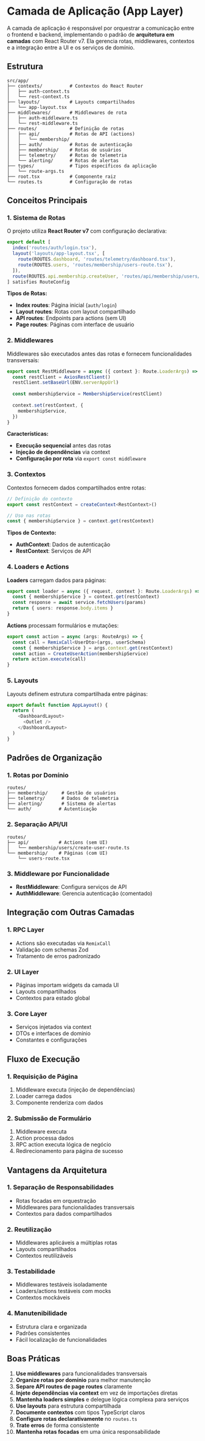 
# Camada de Aplicação (App Layer)

A camada de aplicação é responsável por orquestrar a comunicação entre o frontend e backend, implementando o padrão de **arquitetura em camadas** com React Router v7. Ela gerencia rotas, middlewares, contextos e a integração entre a UI e os serviços de domínio.

## Estrutura

```
src/app/
├── contexts/          # Contextos do React Router
│   ├── auth-context.ts
│   └── rest-context.ts
├── layouts/           # Layouts compartilhados
│   └── app-layout.tsx
├── middlewares/       # Middlewares de rota
│   ├── auth-middleware.ts
│   └── rest-middleware.ts
├── routes/            # Definição de rotas
│   ├── api/           # Rotas de API (actions)
│   │   └── membership/
│   ├── auth/          # Rotas de autenticação
│   ├── membership/    # Rotas de usuários
│   ├── telemetry/     # Rotas de telemetria
│   └── alerting/      # Rotas de alertas
├── types/             # Tipos específicos da aplicação
│   └── route-args.ts
├── root.tsx           # Componente raiz
└── routes.ts          # Configuração de rotas
```

## Conceitos Principais

### 1. Sistema de Rotas

O projeto utiliza **React Router v7** com configuração declarativa:

```typescript
export default [
  index('routes/auth/login.tsx'),
  layout('layouts/app-layout.tsx', [
    route(ROUTES.dashboard, 'routes/telemetry/dashboard.tsx'),
    route(ROUTES.users, 'routes/membership/users-route.tsx'),
  ]),
  route(ROUTES.api.membership.createUser, 'routes/api/membership/users/create-user-route.ts'),
] satisfies RouteConfig
```

**Tipos de Rotas:**
- **Index routes**: Página inicial (`auth/login`)
- **Layout routes**: Rotas com layout compartilhado
- **API routes**: Endpoints para actions (sem UI)
- **Page routes**: Páginas com interface de usuário

### 2. Middlewares

Middlewares são executados antes das rotas e fornecem funcionalidades transversais:

```typescript
export const RestMiddleware = async ({ context }: Route.LoaderArgs) => {
  const restClient = AxiosRestClient()
  restClient.setBaseUrl(ENV.serverAppUrl)
  
  const membershipService = MembershipService(restClient)
  
  context.set(restContext, {
    membershipService,
  })
}
```

**Características:**
- **Execução sequencial** antes das rotas
- **Injeção de dependências** via context
- **Configuração por rota** via `export const middleware`

### 3. Contextos

Contextos fornecem dados compartilhados entre rotas:

```typescript
// Definição do contexto
export const restContext = createContext<RestContext>()

// Uso nas rotas
const { membershipService } = context.get(restContext)
```

**Tipos de Contexto:**
- **AuthContext**: Dados de autenticação
- **RestContext**: Serviços de API

### 4. Loaders e Actions

**Loaders** carregam dados para páginas:

```typescript
export const loader = async ({ request, context }: Route.LoaderArgs) => {
  const { membershipService } = context.get(restContext)
  const response = await service.fetchUsers(params)
  return { users: response.body.items }
}
```

**Actions** processam formulários e mutações:

```typescript
export const action = async (args: RouteArgs) => {
  const call = RemixCall<UserDto>(args, userSchema)
  const { membershipService } = args.context.get(restContext)
  const action = CreateUserAction(membershipService)
  return action.execute(call)
}
```

### 5. Layouts

Layouts definem estrutura compartilhada entre páginas:

```typescript
export default function AppLayout() {
  return (
    <DashboardLayout>
      <Outlet />
    </DashboardLayout>
  )
}
```

## Padrões de Organização

### 1. **Rotas por Domínio**

```
routes/
├── membership/     # Gestão de usuários
├── telemetry/      # Dados de telemetria
├── alerting/       # Sistema de alertas
└── auth/          # Autenticação
```

### 2. **Separação API/UI**

```
routes/
├── api/           # Actions (sem UI)
│   └── membership/users/create-user-route.ts
└── membership/    # Páginas (com UI)
    └── users-route.tsx
```

### 3. **Middleware por Funcionalidade**

- **RestMiddleware**: Configura serviços de API
- **AuthMiddleware**: Gerencia autenticação (comentado)

## Integração com Outras Camadas

### 1. **RPC Layer**
- Actions são executadas via `RemixCall`
- Validação com schemas Zod
- Tratamento de erros padronizado

### 2. **UI Layer**
- Páginas importam widgets da camada UI
- Layouts compartilhados
- Contextos para estado global

### 3. **Core Layer**
- Serviços injetados via context
- DTOs e interfaces de domínio
- Constantes e configurações

## Fluxo de Execução

### 1. **Requisição de Página**
1. Middleware executa (injeção de dependências)
2. Loader carrega dados
3. Componente renderiza com dados

### 2. **Submissão de Formulário**
1. Middleware executa
2. Action processa dados
3. RPC action executa lógica de negócio
4. Redirecionamento para página de sucesso

## Vantagens da Arquitetura

### 1. **Separação de Responsabilidades**
- Rotas focadas em orquestração
- Middlewares para funcionalidades transversais
- Contextos para dados compartilhados

### 2. **Reutilização**
- Middlewares aplicáveis a múltiplas rotas
- Layouts compartilhados
- Contextos reutilizáveis

### 3. **Testabilidade**
- Middlewares testáveis isoladamente
- Loaders/actions testáveis com mocks
- Contextos mockáveis

### 4. **Manutenibilidade**
- Estrutura clara e organizada
- Padrões consistentes
- Fácil localização de funcionalidades

## Boas Práticas

1. **Use middlewares** para funcionalidades transversais
2. **Organize rotas por domínio** para melhor manutenção
3. **Separe API routes de page routes** claramente
4. **Injete dependências via context** em vez de importações diretas
5. **Mantenha loaders simples** e delegue lógica complexa para serviços
6. **Use layouts** para estrutura compartilhada
7. **Documente contextos** com tipos TypeScript claros
8. **Configure rotas declarativamente** no `routes.ts`
9. **Trate erros** de forma consistente
10. **Mantenha rotas focadas** em uma única responsabilidade